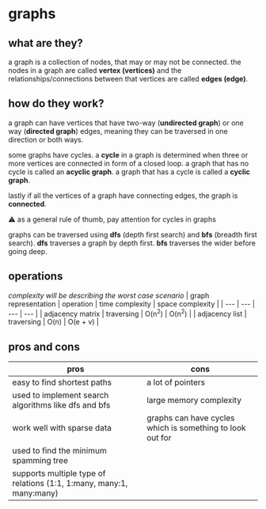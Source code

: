 # graphs

## what are they?
a graph is a collection of nodes, that may or may not be connected. the nodes in a graph are called **vertex (vertices)** and the relationships/connections between that vertices are called **edges (edge)**.

## how do they work?
a graph can have vertices that have two-way (**undirected graph**) or one way (**directed graph**) edges, meaning they can be traversed in one direction or both ways.

some graphs have cycles. a **cycle** in a graph is determined when three or more vertices are connected in form of a closed loop. a graph that has no cycle is called an **acyclic graph**. a graph that has a cycle is called a **cyclic graph**.

lastly if all the vertices of a graph have connecting edges, the graph is **connected**.

<aside>
⚠️ as a general rule of thumb, pay attention for cycles in graphs
</aside>

graphs can be traversed using **dfs** (depth first search) and **bfs** (breadth first search). **dfs** traverses a graph by depth first. **bfs** traverses the wider before going deep.


## operations
*complexity will be describing the worst case scenario*
| graph representation | operation | time complexity | space complexity |
| --- | --- | --- | --- |
| adjacency matrix | traversing | O(n<sup>2</sup>) | O(n<sup>2</sup>) |
| adjacency list | traversing | O(n) | O(e + v) |

## pros and cons
| pros | cons |
| --- | --- |
| easy to find shortest paths | a lot of pointers |
| used to implement search algorithms like dfs and bfs | large memory complexity |
| work well with sparse data | graphs can have cycles which is something to look out for |
| used to find the minimum spamming tree |  |
| supports multiple type of relations (1:1, 1:many, many:1, many:many) |  |
